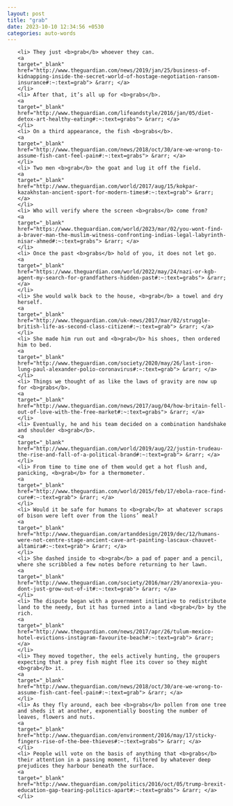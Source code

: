 ```yaml
---
layout: post
title: "grab"
date: 2023-10-10 12:34:56 +0530
categories: auto-words
---
```

<ol>

    <li> They just <b>grab</b> whoever they can.
    <a 
    target="_blank" 
    href="http://www.theguardian.com/news/2019/jan/25/business-of-kidnapping-inside-the-secret-world-of-hostage-negotiation-ransom-insurance#:~:text=grab"> &rarr; </a>
    </li>
    <li> After that, it’s all up for <b>grabs</b>.
    <a 
    target="_blank" 
    href="http://www.theguardian.com/lifeandstyle/2016/jan/05/diet-detox-art-healthy-eating#:~:text=grabs"> &rarr; </a>
    </li>
    <li> On a third appearance, the fish <b>grabs</b>.
    <a 
    target="_blank" 
    href="http://www.theguardian.com/news/2018/oct/30/are-we-wrong-to-assume-fish-cant-feel-pain#:~:text=grabs"> &rarr; </a>
    </li>
    <li> Two men <b>grab</b> the goat and lug it off the field.
    <a 
    target="_blank" 
    href="http://www.theguardian.com/world/2017/aug/15/kokpar-kazakhstan-ancient-sport-for-modern-times#:~:text=grab"> &rarr; </a>
    </li>
    <li> Who will verify where the screen <b>grabs</b> come from?
    <a 
    target="_blank" 
    href="https://www.theguardian.com/world/2023/mar/02/you-wont-find-a-braver-man-the-muslim-witness-confronting-indias-legal-labyrinth-nisar-ahmed#:~:text=grabs"> &rarr; </a>
    </li>
    <li> Once the past <b>grabs</b> hold of you, it does not let go.
    <a 
    target="_blank" 
    href="https://www.theguardian.com/world/2022/may/24/nazi-or-kgb-agent-my-search-for-grandfathers-hidden-past#:~:text=grabs"> &rarr; </a>
    </li>
    <li> She would walk back to the house, <b>grab</b> a towel and dry herself.
    <a 
    target="_blank" 
    href="http://www.theguardian.com/uk-news/2017/mar/02/struggle-british-life-as-second-class-citizen#:~:text=grab"> &rarr; </a>
    </li>
    <li> She made him run out and <b>grab</b> his shoes, then ordered him to bed.
    <a 
    target="_blank" 
    href="http://www.theguardian.com/society/2020/may/26/last-iron-lung-paul-alexander-polio-coronavirus#:~:text=grab"> &rarr; </a>
    </li>
    <li> Things we thought of as like the laws of gravity are now up for <b>grabs</b>.
    <a 
    target="_blank" 
    href="http://www.theguardian.com/news/2017/aug/04/how-britain-fell-out-of-love-with-the-free-market#:~:text=grabs"> &rarr; </a>
    </li>
    <li> Eventually, he and his team decided on a combination handshake and shoulder <b>grab</b>.
    <a 
    target="_blank" 
    href="http://www.theguardian.com/world/2019/aug/22/justin-trudeau-the-rise-and-fall-of-a-political-brand#:~:text=grab"> &rarr; </a>
    </li>
    <li> From time to time one of them would get a hot flush and, panicking, <b>grab</b> for a thermometer.
    <a 
    target="_blank" 
    href="http://www.theguardian.com/world/2015/feb/17/ebola-race-find-cure#:~:text=grab"> &rarr; </a>
    </li>
    <li> Would it be safe for humans to <b>grab</b> at whatever scraps of bison were left over from the lions’ meal?
    <a 
    target="_blank" 
    href="http://www.theguardian.com/artanddesign/2019/dec/12/humans-were-not-centre-stage-ancient-cave-art-painting-lascaux-chauvet-altamira#:~:text=grab"> &rarr; </a>
    </li>
    <li> She dashed inside to <b>grab</b> a pad of paper and a pencil, where she scribbled a few notes before returning to her lawn.
    <a 
    target="_blank" 
    href="http://www.theguardian.com/society/2016/mar/29/anorexia-you-dont-just-grow-out-of-it#:~:text=grab"> &rarr; </a>
    </li>
    <li> The dispute began with a government initiative to redistribute land to the needy, but it has turned into a land <b>grab</b> by the rich.
    <a 
    target="_blank" 
    href="http://www.theguardian.com/news/2017/apr/26/tulum-mexico-hotel-evictions-instagram-favourite-beach#:~:text=grab"> &rarr; </a>
    </li>
    <li> They moved together, the eels actively hunting, the groupers expecting that a prey fish might flee its cover so they might <b>grab</b> it.
    <a 
    target="_blank" 
    href="http://www.theguardian.com/news/2018/oct/30/are-we-wrong-to-assume-fish-cant-feel-pain#:~:text=grab"> &rarr; </a>
    </li>
    <li> As they fly around, each bee <b>grabs</b> pollen from one tree and sheds it at another, exponentially boosting the number of leaves, flowers and nuts.
    <a 
    target="_blank" 
    href="http://www.theguardian.com/environment/2016/may/17/sticky-fingers-rise-of-the-bee-thieves#:~:text=grabs"> &rarr; </a>
    </li>
    <li> People will vote on the basis of anything that <b>grabs</b> their attention in a passing moment, filtered by whatever deep prejudices they harbour beneath the surface.
    <a 
    target="_blank" 
    href="http://www.theguardian.com/politics/2016/oct/05/trump-brexit-education-gap-tearing-politics-apart#:~:text=grabs"> &rarr; </a>
    </li>